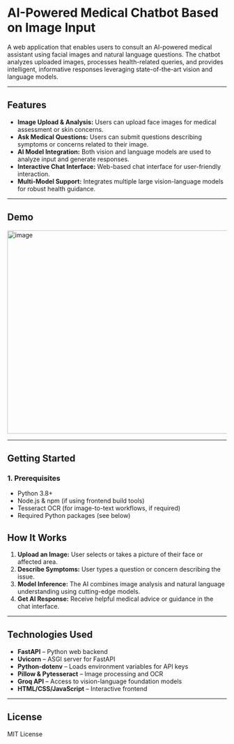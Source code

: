 # AI-Powered Medical Chatbot Based on Image Input

A web application that enables users to consult an AI-powered medical assistant using facial images and natural language questions. The chatbot analyzes uploaded images, processes health-related queries, and provides intelligent, informative responses leveraging state-of-the-art vision and language models.

---

## Features

- **Image Upload & Analysis:** Users can upload face images for medical assessment or skin concerns.
- **Ask Medical Questions:** Users can submit questions describing symptoms or concerns related to their image.
- **AI Model Integration:** Both vision and language models are used to analyze input and generate responses.
- **Interactive Chat Interface:** Web-based chat interface for user-friendly interaction.
- **Multi-Model Support:** Integrates multiple large vision-language models for robust health guidance.

---

## Demo

<img width="880" height="466" alt="image" src="https://github.com/user-attachments/assets/d88278ae-3cab-4f3a-a376-dfcf7869429d" />

---

## Getting Started

### 1. Prerequisites

- Python 3.8+
- Node.js & npm (if using frontend build tools)
- Tesseract OCR (for image-to-text workflows, if required)
- Required Python packages (see below)


## How It Works

1. **Upload an Image:** User selects or takes a picture of their face or affected area.
2. **Describe Symptoms:** User types a question or concern describing the issue.
3. **Model Inference:** The AI combines image analysis and natural language understanding using cutting-edge models.
4. **Get AI Response:** Receive helpful medical advice or guidance in the chat interface.

---

## Technologies Used

- **FastAPI** – Python web backend
- **Uvicorn** – ASGI server for FastAPI
- **Python-dotenv** – Loads environment variables for API keys
- **Pillow & Pytesseract** – Image processing and OCR
- **Groq API** – Access to vision-language foundation models
- **HTML/CSS/JavaScript** – Interactive frontend

---
## License

MIT License

